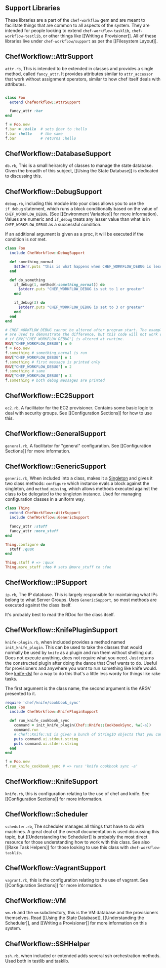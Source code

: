 Support Libraries
-----------------

These libraries are a part of the `chef-workflow` gem and are meant to
facilitate things that are common to all aspects of the system. They are
intended for people looking to extend `chef-workflow-tasklib`,
`chef-workflow-testlib`, or other things like [[Writing a Provisioner]]. All of
these libraries live under `chef-workflow/support` as per the [[Filesystem
Layout]].

ChefWorkflow::AttrSupport
-------------------------

`attr.rb`, This is intended to be extended in classes and provides a single method, called
`fancy_attr`. It provides attributes similar to `attr_accessor` that work
without assignment operators, similar to how chef itself deals with attributes.

```ruby

class Foo
  extend ChefWorkflow::AttrSupport

  fancy_attr :bar
end

f = Foo.new
f.bar = :hello  # sets @bar to :hello
f.bar :hello    # the same
f.bar           # returns :hello
```

ChefWorkflow::DatabaseSupport
-----------------------------

`db.rb`, This is a small heirarchy of classes to manage the state database. Given the
breadth of this subject, [[Using the State Database]] is dedicated to
discussing this.

ChefWorkflow::DebugSupport
--------------------------

`debug.rb`, including this module into your class allows you to use the `if_debug`
statement, which runs a block conditionally based on the value of
`CHEF_WORKFLOW_DEBUG`. (See [[Environment Variables]] for more information).
Values are numeric and `if_debug` treats any lesser value than what is in
`CHEF_WORKFLOW_DEBUG` as a successful condition.

If an additional argument is given as a proc, it will be executed if the
condition is *not* met.

```ruby
class Foo
  include ChefWorkflow::DebugSupport

  def something_normal
    $stderr.puts "this is what happens when CHEF_WORKFLOW_DEBUG is less than 1"
  end

  def do_something
    if_debug(1, method(:something_normal)) do
      $stderr.puts "CHEF_WORKFLOW_DEBUG is set to 1 or greater"
    end

    if_debug(3) do
      $stderr.puts "CHEF_WORKFLOW_DEBUG is set to 3 or greater"
    end
  end
end

# CHEF_WORKFLOW_DEBUG cannot be altered after program start. The examples here
# are used to demonstrate the difference, but this code will not work differently 
# if ENV["CHEF_WORKFLOW_DEBUG"] is altered at runtime.
ENV["CHEF_WORKFLOW_DEBUG"] = 0
f = Foo.new
f.something # something_normal is run
ENV["CHEF_WORKFLOW_DEBUG"] = 1
f.something # first message is printed only
ENV["CHEF_WORKFLOW_DEBUG"] = 2
f.something # same
ENV["CHEF_WORKFLOW_DEBUG"] = 3
f.something # both debug messages are printed
```

ChefWorkflow::EC2Support
------------------------

`ec2.rb`, A facilitator for the EC2 provisioner. Contains some basic logic to deal with
security groups. See [[Configuration Sections]] for how to use this. 

ChefWorkflow::GeneralSupport
----------------------------

`general.rb`, A facilitator for "general" configuration. See [[Configuration
Sections]] for more information.

ChefWorkflow::GenericSupport
----------------------------

`generic.rb`, When included into a class, makes it a
[Singleton](http://www.ruby-doc.org/stdlib-1.9.3/libdoc/singleton/rdoc/Singleton.html)
and gives it two class methods: `configure` which instance evals a block
against the singleton, and `method_missing`, which allows methods executed
against the class to be delegated to the singleton instance. Used for managing
configuration classes in a uniform way.

```ruby
class Thing
  extend ChefWorkflow::AttrSupport
  include ChefWorkflow::GenericSupport

  fancy_attr :stuff
  fancy_attr :more_stuff
end

Thing.configure do
  stuff :quux
end

Thing.stuff # => :quux
Thing.more_stuff :foo # sets @more_stuff to :foo
```

ChefWorkflow::IPSupport
-----------------------

`ip.rb`, The IP database. This is largely responsible for maintaining what IPs
belong to what Server Groups. Uses `GenericSupport`, so most methods are
executed against the class itself.

It's probably best to read the RDoc for the class itself.

ChefWorkflow::KnifePluginSupport
--------------------------------

`knife-plugin.rb`, when included provides a method named `init_knife_plugin`.
This can be used to take the classes that would normally be used by `knife` as
a plugin and run them without shelling out. Does not execute anything, does not
require what you need. Just returns the constructed plugin after doing the
dance that Chef wants to do. Useful for provisioners and anywhere you want to
run something like knife would. See
[knife-dsl](http://github.com/chef-workflow/knife-dsl) for a way to do this
that's a little less wordy for things like rake tasks.

The first argument is the class name, the second argument is the ARGV presented
to it.

```ruby
require 'chef/knife/cookbook_sync'
class Foo
  include ChefWorkflow::KnifePluginSupport

  def run_knife_cookbook_sync
    command = init_knife_plugin(Chef::Knife::CookbookSync, %w[-a])
    command.run
    # Chef::Knife::UI is given a bunch of StringIO objects that you can mess with
    puts command.ui.stdout.string
    puts command.ui.stderr.string
  end
end

f = Foo.new
f.run_knife_cookbook_sync # => runs 'knife cookbook sync -a'
```

ChefWorkflow::KnifeSupport
--------------------------

`knife.rb`, this is configuration relating to the use of chef and knife. See
[[Configuration Sections]] for more information.

ChefWorkflow::Scheduler
-----------------------

`scheduler.rb`, The scheduler manages all things that have to do with machines.
A great deal of the overall documentation is used discussing this topic, but
[[Understanding the Scheduler]] is probably the most direct resource for those
understanding how to work with this class. See also [[Rake Task Helpers]] for
those looking to use this class with `chef-workflow-tasklib`.

ChefWorkflow::VagrantSupport
----------------------------

`vagrant.rb`, this is the configuration relating to the use of vagrant. See
[[Configuration Sections]] for more information.

ChefWorkflow::VM
----------------

`vm.rb` and the `vm` subdirectory, this is the VM database and the provisioners
themselves. Read [[Using the State Database]], [[Understanding the Scheduler]],
and [[Writing a Provisioner]] for more information on this system.

ChefWorkflow::SSHHelper
-----------------------

`ssh.rb`, when included or extended adds several ssh orchestration methods.
Used both in testlib and tasklib.
